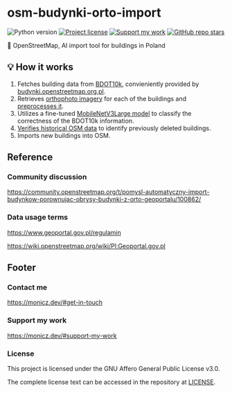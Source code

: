# osm-budynki-orto-import

![Python version](https://shields.monicz.dev/github/pipenv/locked/python-version/Zaczero/osm-budynki-orto-import)
[![Project license](https://shields.monicz.dev/github/license/Zaczero/osm-budynki-orto-import)](https://github.com/Zaczero/osm-budynki-orto-import/blob/main/LICENSE)
[![Support my work](https://shields.monicz.dev/badge/%E2%99%A5%EF%B8%8F%20Support%20my%20work-purple)](https://monicz.dev/#support-my-work)
[![GitHub repo stars](https://shields.monicz.dev/github/stars/Zaczero/osm-budynki-orto-import?style=social)](https://github.com/Zaczero/osm-budynki-orto-import)

🧿 OpenStreetMap, AI import tool for buildings in Poland

## 💡 How it works

1. Fetches building data from [BDOT10k](https://bdot10k.geoportal.gov.pl/), convieniently provided by [budynki.openstreetmap.org.pl](https://budynki.openstreetmap.org.pl/).
2. Retrieves [orthophoto imagery](https://www.geoportal.gov.pl/dane/ortofotomapa) for each of the buildings and [preprocesses it](https://github.com/Zaczero/osm-budynki-orto-import/blob/main/processor.py).
3. Utilizes a fine-tuned [MobileNetV3Large model](https://github.com/Zaczero/osm-budynki-orto-import/blob/main/model.py) to classify the correctness of the BDOT10k information.
4. [Verifies historical OSM data](https://github.com/Zaczero/osm-budynki-orto-import/blob/main/overpass.py) to identify previously deleted buildings.
5. Imports new buildings into OSM.

## Reference

### Community discussion

https://community.openstreetmap.org/t/pomysl-automatyczny-import-budynkow-porownujac-obrysy-budynki-z-orto-geoportalu/100862/

### Data usage terms

https://www.geoportal.gov.pl/regulamin

https://wiki.openstreetmap.org/wiki/Pl:Geoportal.gov.pl

## Footer

### Contact me

https://monicz.dev/#get-in-touch

### Support my work

https://monicz.dev/#support-my-work

### License

This project is licensed under the GNU Affero General Public License v3.0.

The complete license text can be accessed in the repository at [LICENSE](https://github.com/Zaczero/osm-budynki-orto-import/blob/main/LICENSE).
